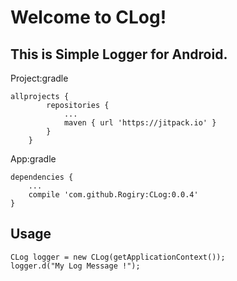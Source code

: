 Welcome to CLog!
===================

This is Simple Logger for Android.
----------

Project:gradle

```
allprojects {
		repositories {
			...
			maven { url 'https://jitpack.io' }
		}
	}
```


App:gradle

```
dependencies {
    ...
    compile 'com.github.Rogiry:CLog:0.0.4'
}
```



Usage
-------------------

```
CLog logger = new CLog(getApplicationContext());
logger.d("My Log Message !");
```

